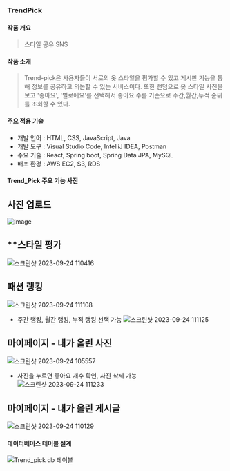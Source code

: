 ### **TrendPick**

<u></u>

#### **작품 개요**

> 스타일 공유 SNS 



#### **작품 소개**

> Trend-pick은 사용자들이 서로의 옷 스타일을 평가할 수 있고 게시판 기능을 통해 정보를 공유하고 의논할 수 있는  서비스이다. 또한 랜덤으로 옷 스타일 사진을 보고 '좋아요', '별로에요'를 선택해서 좋아요 수를 기준으로 주간,월간,누적 순위를 조회할 수 있다.   



#### **주요 적용 기술**

- 개발 언어 : HTML, CSS, JavaScript,  Java
- 개발 도구 : Visual Studio Code, IntelliJ IDEA, Postman
- 주요 기술 : React, Spring boot, Spring Data JPA, MySQL
- 배포 환경 : AWS EC2, S3, RDS 


#### **Trend_Pick 주요 기능 사진**

## **사진 업로드**
![image](https://github.com/Trend-Pick/.github/assets/102280807/1693b7bd-98a1-4081-9d01-97b6c88518c3)

## **스타일 평가
![스크린샷 2023-09-24 110416](https://github.com/Trend-Pick/.github/assets/102280807/1894ffd4-6eea-4df5-bd92-b6cea8d3d91b)

## **패션 랭킹**
![스크린샷 2023-09-24 111108](https://github.com/Trend-Pick/.github/assets/102280807/ebb8f4fd-3445-48d0-bdab-f4df1344a439)
- 주간 랭킹, 월간 랭킹, 누적 랭킹 선택 가능
![스크린샷 2023-09-24 111125](https://github.com/Trend-Pick/.github/assets/102280807/78bb9ef9-03df-4bd9-8b4b-d470e797a8b5)

## **마이페이지 - 내가 올린 사진**
![스크린샷 2023-09-24 105557](https://github.com/Trend-Pick/.github/assets/102280807/808e3357-bda3-4e75-b8a3-766bafb4584c)
- 사진을 누르면 좋아요 개수 확인, 사진 삭제 가능
![스크린샷 2023-09-24 111233](https://github.com/Trend-Pick/.github/assets/102280807/99ceaa62-433b-4a40-9890-cfb24798ee02)


## **마이페이지 - 내가 올린 게시글**
![스크린샷 2023-09-24 110129](https://github.com/Trend-Pick/.github/assets/102280807/e94f555b-e604-433f-8191-0ceb80fba074)







#### **데이터베이스 테이블 설계**

![Trend_pick db 테이블](https://github.com/Trend-Pick/.github/assets/102280807/f82a832e-22b0-4d8e-90cc-53541a289962)
